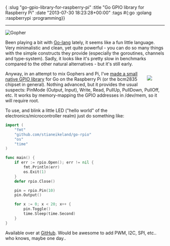 { :slug "go-gpio-library-for-raspberry-pi"
  :title "Go GPIO library for Raspberry Pi"
  :date "2013-07-30 18:23:28+00:00"
  :tags #{:go :golang :raspberrypi :programming}}

------

<!-- ![Gopher](http://stianeikeland.files.wordpress.com/2013/07/gopher.png?w=300) -->

![Gopher](/images/2013-07-30-go-gpio-library-for-raspberry-pi/gopher.png)

Been playing a bit with [Go-lang](http://golang.org/) lately, it seems like a fun little language. Very minimalistic and clean, yet quite powerful - you can do so many things with the simple constructs they provide (especially the goroutines, channels and type-system). Sadly, it looks like it's pretty slow in benchmarks compared to the other natural alternatives - but it's still early.

<!-- [![animated](http://stianeikeland.files.wordpress.com/2013/07/animated.gif)](http://stianeikeland.files.wordpress.com/2013/07/animated.gif) -->

<figure style="float: right; margin-left: 15px;">
	<img src="/images/2013-07-30-go-gpio-library-for-raspberry-pi/animated.gif">
</figure>

Anyway, in an attempt to mix Gophers and Pi, I've [made a small native GPIO library](https://github.com/stianeikeland/go-rpio) for Go on the Raspberry Pi (or the bcm2835 chipset in general). Nothing advanced, but it provides the usual suspects: PinMode (Output, Input), Write, Read, PullUp, PullDown, PullOff, etc. It works by memory-mapping the GPIO addresses in /dev/mem, so it will require root.

To use, and blink a little LED ("hello world" of the electronics/microcontroller realm) just do something like:

<!-- <div class="clearfix"></div> -->

~~~ go
import (
	"fmt"
	"github.com/stianeikeland/go-rpio"
	"os"
	"time"
)

func main() {
	if err := rpio.Open(); err != nil {
		fmt.Println(err)
		os.Exit(1)
	}
	defer rpio.Close()

	pin = rpio.Pin(10)
	pin.Output()

	for x := 0; x < 20; x++ {
		pin.Toggle()
		time.Sleep(time.Second)
	}
}
~~~

Available over at [GitHub](https://github.com/stianeikeland/go-rpio). Would be awesome to add PWM, I2C, SPI, etc.. who knows, maybe one day..
